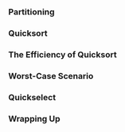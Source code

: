 ### Partitioning

### Quicksort

### The Efficiency of Quicksort

### Worst-Case Scenario

### Quickselect

### Wrapping Up